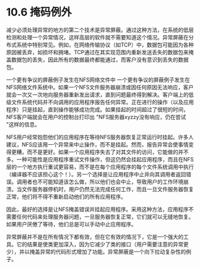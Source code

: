 # 10.6 掩码例外

减少必须处理异常的地方的第二个技术是异常屏蔽。通过这种方法，在系统的低层检测和处理一个异常情况，这样高层的软件就不需要知道这个情况。异常屏蔽在分布式系统中特别常见。例如，在网络传输协议（如TCP）中，数据包可能因为各种原因被丢弃，如损坏和拥堵。TCP通过在其实现范围内重新发送丢失的数据包来掩盖数据包的丢失，因此所有的数据最终都能通过，而客户没有意识到丢失的数据包。

一个更有争议的屏蔽例子发生在NFS网络文件中 一个更有争议的屏蔽例子发生在NFS网络文件系统中。如果一个NFS文件服务器崩溃或因任何原因无法响应，客户就会一次又一次地向服务器重新发出请求，直到问题最终得到解决。客户端上的低级文件系统代码并不向调用的应用程序报告任何异常。正在进行的操作（以及应用程序）只是挂起，直到操作能够成功完成。如果挂起的时间超过了很短的时间，NFS客户端就会在用户的控制台打印出 "NFS服务器xyzzy没有响应，仍在尝试 "这样的信息。

NFS用户经常抱怨他们的应用程序在等待NFS服务器恢复正常运行时挂起。许多人建议，NFS应该用一个异常来中止操作，而不是挂起。然而，报告异常会使事情变得更糟，而不是更好。如果一个应用程序失去了对其文件的访问，它能做的并不多。一种可能性是应用程序重试文件操作，但这仍然会挂起应用程序，而且在NFS层的一个地方执行重试更容易，而不是在每个应用程序的每个文件系统调用中执行（编译器不应该担心这个！）。另一个选择是让应用程序中止并向其调用者返回错误。调用者也不可能知道该怎么做，所以他们也会中止，导致用户的工作环境崩溃。当文件服务器停机时，用户仍然无法完成任何工作，而且一旦文件服务器恢复正常，他们将不得不重新启动他们的所有应用程序。

因此，最好的选择是让NFS掩盖错误并挂起应用程序。采用这种方法，应用程序不需要任何代码来处理服务器问题，一旦服务器恢复正常，它们就可以无缝地恢复。如果用户厌倦了等待，他们总是可以手动中止应用程序。

异常屏蔽并不是在所有情况下都有效，但在它有效的情况下，它是一个强大的工具。它的结果是使类更加深入，因为它减少了类的接口（用户需要注意的异常更少），并以掩盖异常的代码形式增加了功能。异常屏蔽是一个向下拉动复杂性的例子。&#x20;
